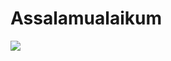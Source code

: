 # Assalamualaikum
<a href = "https://github.com/Nando35"><img src = "https://cardivo.vercel.app/api?name=Haii, saya Nando&description=Ingat jangan pernah semangat.&image=https://telegra.ph/file/383f1244646d768383cb8.jpg?cb=20200606024545&usqp=CAU&usqp=CAU&backgroundColor=%23ecf0f1&instagram=naando.io&github=Nando35&pattern=topography&colorPattern=%23eaeaea"/><a>
